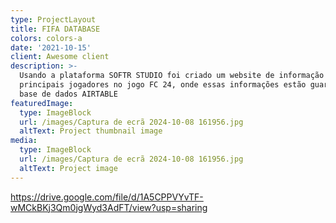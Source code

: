 ```yaml
---
type: ProjectLayout
title: FIFA DATABASE
colors: colors-a
date: '2021-10-15'
client: Awesome client
description: >-
  Usando a plataforma SOFTR STUDIO foi criado um website de informação dos
  principais jogadores no jogo FC 24, onde essas informações estão guardadas na
  base de dados AIRTABLE
featuredImage:
  type: ImageBlock
  url: /images/Captura de ecrã 2024-10-08 161956.jpg
  altText: Project thumbnail image
media:
  type: ImageBlock
  url: /images/Captura de ecrã 2024-10-08 161956.jpg
  altText: Project image
---
```

<https://drive.google.com/file/d/1A5CPPVYvTF-wMCkBKj3Qm0jgWyd3AdFT/view?usp=sharing>

